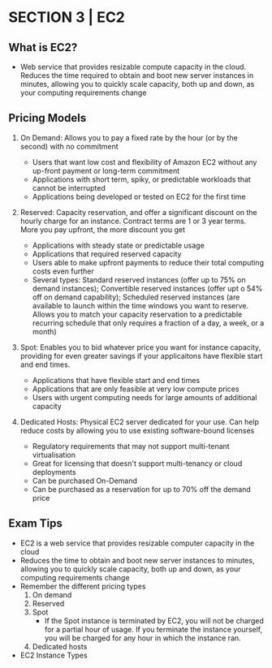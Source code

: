 # SECTION 3 | EC2

## What is EC2?

- Web service that provides resizable compute capacity in the cloud. Reduces the time required to obtain and boot new server instances in minutes, allowing you to quickly scale capacity, both up and down, as your computing requirements change

## Pricing Models

1. On Demand: Allows you to pay a fixed rate by the hour (or by the second) with no commitment

	- Users that want low cost and flexibility of Amazon EC2 without any up-front payment or long-term commitment
	- Applications with short term, spiky, or predictable workloads that cannot be interrupted
	- Applications being developed or tested on EC2 for the first time

2. Reserved: Capacity reservation, and offer a significant discount on the hourly charge for an instance. Contract terms are 1 or 3 year terms. More you pay upfront, the more discount you get

	- Applications with steady state or predictable usage
	- Applications that required reserved capacity
	- Users able to make upfront payments to reduce their total computing costs even further
	- Several types: Standard reserved instances (offer up to 75% on demand instances); Convertible reserved instances (offer upt o 54% off on demand capability); Scheduled reserved instances (are available to launch within the time windows you want to reserve. Allows you to match your capacity reservation to a predictable recurring schedule that only requires a fraction of a day, a week, or a month)

3. Spot: Enables you to bid whatever price you want for instance capacity, providing for even greater savings if your applicaitons have flexible start and end times. 

	- Applications that have flexible start and end times
	- Applications that are only feasible at very low compute prices
	- Users with urgent computing needs for large amounts of additional capacity

4. Dedicated Hosts: Physical EC2 server dedicated for your use. Can help reduce costs by allowing you to use existing software-bound licenses

	- Regulatory requirements that may not support multi-tenant virtualisation 
	- Great for licensing that doesn't support multi-tenancy or cloud deployments 
	- Can be purchased On-Demand
	- Can be purchased as a reservation for up to 70% off the demand price


## Exam Tips

- EC2 is a web service that provides resizable computer capacity in the cloud
- Reduces the time to obtain and boot new server instances to minutes, allowing you to quickly scale capacity, both up and down, as your computing requirements change
- Remember the different pricing types
	1. On demand
	2. Reserved
	3. Spot
		- If the Spot instance is terminated by EC2, you will not be charged for a partial hour of usage. If you terminate the instance yourself, you will be charged for any hour in which the instance ran.
	4. Dedicated hosts
- EC2 Instance Types